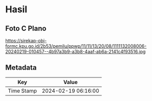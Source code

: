 # Hasil

## Foto C Plano

https://sirekap-obj-formc.kpu.go.id/2b53/pemilu/ppwp/11/11/13/20/08/1111132008006-20240219-010457--4b97a3b9-a3b8-4aaf-ab6a-2141c4f93516.jpg


## Metadata

| Key        | Value               |
| ---------- | ------------------- |
| Time Stamp | 2024-02-19 06:16:00 |



